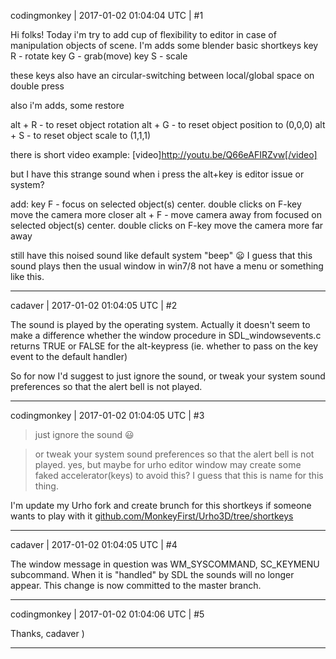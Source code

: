 codingmonkey | 2017-01-02 01:04:04 UTC | #1

Hi folks! Today i'm try to add cup of flexibility to editor in case of manipulation objects of scene.
I'm adds some blender basic shortkeys
key R - rotate
key G - grab(move)
key S - scale

 
these keys also have an circular-switching between local/global space on double press

also i'm adds, some restore  

alt + R - to reset object rotation
alt + G - to reset object position to (0,0,0)
alt + S - to reset object scale to (1,1,1)

there is short video example:
[video]http://youtu.be/Q66eAFIRZvw[/video]

but I have this strange sound when i press the alt+key
is editor issue or system?

add:
key F - focus on selected object(s) center. double clicks on F-key move the camera more closer
alt + F - move camera away from focused on selected object(s) center. double clicks on F-key move the camera more far away

still have this noised sound like default system "beep" :frowning: 
I guess that this sound plays then the usual window in win7/8 not have a menu or something like this.

-------------------------

cadaver | 2017-01-02 01:04:05 UTC | #2

The sound is played by the operating system. Actually it doesn't seem to make a difference whether the window procedure in SDL_windowsevents.c returns TRUE or FALSE for the alt-keypress (ie. whether to pass on the key event to the default handler)

So for now I'd suggest to just ignore the sound, or tweak your system sound preferences so that the alert bell is not played.

-------------------------

codingmonkey | 2017-01-02 01:04:05 UTC | #3

> just ignore the sound
 :smiley:

>or tweak your system sound preferences so that the alert bell is not played.
yes, but maybe for urho editor window may create some faked accelerator(keys) to avoid this? I guess that this is name for this thing.

I'm update my Urho fork and create brunch for this shortkeys if someone wants to play with it
[github.com/MonkeyFirst/Urho3D/tree/shortkeys](https://github.com/MonkeyFirst/Urho3D/tree/shortkeys)

-------------------------

cadaver | 2017-01-02 01:04:05 UTC | #4

The window message in question was WM_SYSCOMMAND, SC_KEYMENU subcommand. When it is "handled" by SDL the sounds will no longer appear. This change is now committed to the master branch.

-------------------------

codingmonkey | 2017-01-02 01:04:06 UTC | #5

Thanks, cadaver )

-------------------------

